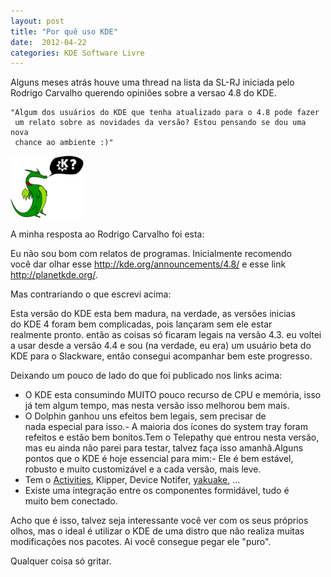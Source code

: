 ```yaml
---
layout: post
title: "Por quê uso KDE"
date:  2012-04-22
categories: KDE Software Livre
---
```


Alguns meses atrás houve uma thread na lista da SL-RJ iniciada pelo
Rodrigo Carvalho querendo opiniões sobre a versao 4.8 do KDE.

    "Algum dos usuários do KDE que tenha atualizado para o 4.8 pode fazer
     um relato sobre as novidades da versão? Estou pensando se dou uma nova
     chance ao ambiente :)"

[![image0](/assets/images/whatisKDE.png)](/assets/images/whatisKDE.png)

A minha resposta ao Rodrigo Carvalho foi esta:

Eu não sou bom com relatos de programas. Inicialmente recomendo você dar
olhar esse <http://kde.org/announcements/4.8/> e esse link
<http://planetkde.org/>.

Mas contrariando o que escrevi acima:

Esta versão do KDE esta bem madura, na verdade, as versões inicias
do KDE 4 foram bem complicadas, pois lançaram sem ele estar
realmente pronto. então as coisas só ficaram legais na versão 4.3. eu
voltei a usar desde a versão 4.4 e sou (na verdade, eu era) um usuário
beta do KDE para o Slackware, então consegui acompanhar bem este
progresso.

Deixando um pouco de lado do que foi publicado nos links acima:

-   O KDE esta consumindo MUITO pouco recurso de CPU e memória, isso
    já tem algum tempo, mas nesta versão isso melhorou bem mais.
-   O Dolphin ganhou uns efeitos bem legais, sem precisar de
    nada especial para isso.- A maioria dos ícones do system tray foram
    refeitos e estão bem bonitos.Tem o Telepathy que entrou nesta
    versão, mas eu ainda não parei para testar, talvez faça isso
    amanhã.Alguns pontos que o KDE é hoje essencial para mim:- Ele é bem
    estável, robusto e muito customizável e a cada versão, mais leve.
-   Tem o
    [Activities](http://liveblue.wordpress.com/2011/02/05/atividades-–-uma-mudanca-no-modo-de-trabalho/),
    Klipper, Device Notifer, [yakuake](http://yakuake.kde.org/), ...
-   Existe uma integração entre os componentes formidável, tudo é
    muito bem conectado.

Acho que é isso, talvez seja interessante você ver com os seus próprios
olhos, mas o ideal é utilizar o KDE de uma distro que não realiza muitas
modificações nos pacotes. Ai você consegue pegar ele "puro".

Qualquer coisa só gritar.
